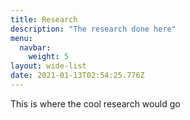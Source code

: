 ```yaml
---
title: Research
description: "The research done here"
menu:
  navbar:
    weight: 5
layout: wide-list
date: 2021-01-13T02:54:25.776Z
---
```


This is where the cool research would go

